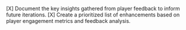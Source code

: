 [X] Document the key insights gathered from player feedback to inform future iterations.
[X] Create a prioritized list of enhancements based on player engagement metrics and feedback analysis.